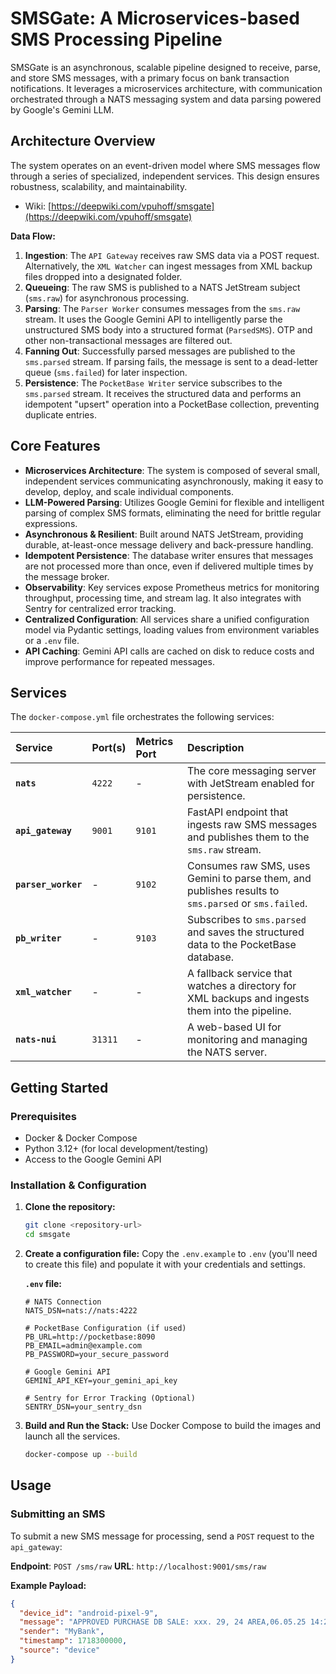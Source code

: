 # SMSGate: A Microservices-based SMS Processing Pipeline

SMSGate is an asynchronous, scalable pipeline designed to receive, parse, and store SMS messages, with a primary focus on bank transaction notifications. It leverages a microservices architecture, with communication orchestrated through a NATS messaging system and data parsing powered by Google's Gemini LLM.

## Architecture Overview

The system operates on an event-driven model where SMS messages flow through a series of specialized, independent services. This design ensures robustness, scalability, and maintainability.

* Wiki: [https://deepwiki.com/vpuhoff/smsgate](https://deepwiki.com/vpuhoff/smsgate)


**Data Flow:**

1.  **Ingestion**: The `API Gateway` receives raw SMS data via a POST request. Alternatively, the `XML Watcher` can ingest messages from XML backup files dropped into a designated folder.
2.  **Queueing**: The raw SMS is published to a NATS JetStream subject (`sms.raw`) for asynchronous processing.
3.  **Parsing**: The `Parser Worker` consumes messages from the `sms.raw` stream. It uses the Google Gemini API to intelligently parse the unstructured SMS body into a structured format (`ParsedSMS`). OTP and other non-transactional messages are filtered out.
4.  **Fanning Out**: Successfully parsed messages are published to the `sms.parsed` stream. If parsing fails, the message is sent to a dead-letter queue (`sms.failed`) for later inspection.
5.  **Persistence**: The `PocketBase Writer` service subscribes to the `sms.parsed` stream. It receives the structured data and performs an idempotent "upsert" operation into a PocketBase collection, preventing duplicate entries.

## Core Features

* **Microservices Architecture**: The system is composed of several small, independent services communicating asynchronously, making it easy to develop, deploy, and scale individual components.
* **LLM-Powered Parsing**: Utilizes Google Gemini for flexible and intelligent parsing of complex SMS formats, eliminating the need for brittle regular expressions.
* **Asynchronous & Resilient**: Built around NATS JetStream, providing durable, at-least-once message delivery and back-pressure handling.
* **Idempotent Persistence**: The database writer ensures that messages are not processed more than once, even if delivered multiple times by the message broker.
* **Observability**: Key services expose Prometheus metrics for monitoring throughput, processing time, and stream lag. It also integrates with Sentry for centralized error tracking.
* **Centralized Configuration**: All services share a unified configuration model via Pydantic settings, loading values from environment variables or a `.env` file.
* **API Caching**: Gemini API calls are cached on disk to reduce costs and improve performance for repeated messages.

## Services

The `docker-compose.yml` file orchestrates the following services:

| Service | Port(s) | Metrics Port | Description |
| :--- | :--- | :--- | :--- |
| **`nats`** | `4222` | - | The core messaging server with JetStream enabled for persistence. |
| **`api_gateway`** | `9001` | `9101` | FastAPI endpoint that ingests raw SMS messages and publishes them to the `sms.raw` stream. |
| **`parser_worker`**| - | `9102` | Consumes raw SMS, uses Gemini to parse them, and publishes results to `sms.parsed` or `sms.failed`. |
| **`pb_writer`** | - | `9103` | Subscribes to `sms.parsed` and saves the structured data to the PocketBase database. |
| **`xml_watcher`** | - | - | A fallback service that watches a directory for XML backups and ingests them into the pipeline. |
| **`nats-nui`** | `31311` | - | A web-based UI for monitoring and managing the NATS server. |

## Getting Started

### Prerequisites

* Docker & Docker Compose
* Python 3.12+ (for local development/testing)
* Access to the Google Gemini API

### Installation & Configuration

1.  **Clone the repository:**
    ```bash
    git clone <repository-url>
    cd smsgate
    ```

2.  **Create a configuration file:**
    Copy the `.env.example` to `.env` (you'll need to create this file) and populate it with your credentials and settings.

    **`.env` file:**
    ```env
    # NATS Connection
    NATS_DSN=nats://nats:4222

    # PocketBase Configuration (if used)
    PB_URL=http://pocketbase:8090
    PB_EMAIL=admin@example.com
    PB_PASSWORD=your_secure_password

    # Google Gemini API
    GEMINI_API_KEY=your_gemini_api_key

    # Sentry for Error Tracking (Optional)
    SENTRY_DSN=your_sentry_dsn
    ```

3.  **Build and Run the Stack:**
    Use Docker Compose to build the images and launch all the services.

    ```bash
    docker-compose up --build
    ```

## Usage

### Submitting an SMS

To submit a new SMS message for processing, send a `POST` request to the `api_gateway`:

**Endpoint**: `POST /sms/raw`
**URL**: `http://localhost:9001/sms/raw`

**Example Payload:**
```json
{
  "device_id": "android-pixel-9",
  "message": "APPROVED PURCHASE DB SALE: xxx. 29, 24 AREA,06.05.25 14:23,card ***. Amount:52.00 USD, Balance:10000.00 USD",
  "sender": "MyBank",
  "timestamp": 1718300000,
  "source": "device"
}